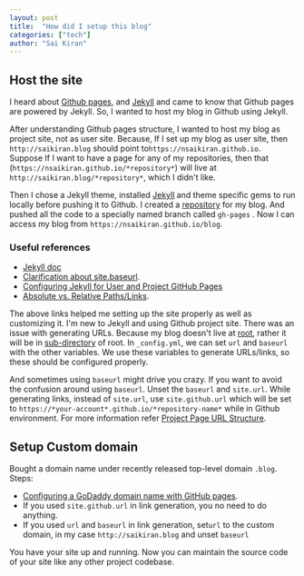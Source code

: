 ```yaml
---
layout: post
title:  "How did I setup this blog"
categories: ["tech"]
author: "Sai Kiran"
---
```


## Host the site
I heard about [Github pages][Link to Github Pages], and [Jekyll][Link to Jekyll] and came to know that Github pages are powered by Jekyll.
So, I wanted to host my blog in Github using Jekyll.

After understanding Github pages structure, I wanted to host my blog as project site, not as user site.
Because, If I set up my blog as user site, then `http://saikiran.blog` should point to`https://nsaikiran.github.io`. 
Suppose If I want to have a page for any of my repositories, then that (`https://nsaikiran.github.io/*repository*`) will live at  `http://saikiran.blog/*repository*`,  which I didn't like. 

Then I chose a Jekyll theme, installed [Jekyll][Jekyll installatin] and theme specific gems to run locally before pushing it to Github. 
I created a [repository][blog-repo] for my blog. And pushed all the code to a specially named branch called `gh-pages` . 
Now I can access my blog from `https://nsaikiran.github.io/blog`.

### Useful references
* [Jekyll doc][Link to Jekyll doc]
* [Clarification about site.baseurl][Link to url clarification]. 
* [Configuring Jekyll for User and Project GitHub Pages][Configuring Jekyll for User and Project GitHub Pages]
* [Absolute vs. Relative Paths/Links][Absolute vs. Relative Paths/Links].

The above links helped me setting up the site properly as well as customizing it.
I'm new to Jekyll and using Github project site.
There was an issue with generating URLs. Because my blog doesn't live at [root][root],
rather it will be in [sub-directory][code-base] of root. 
In `_config.yml`, we can set `url` and `baseurl` with the other variables. 
We use these variables to generate URLs/links, so these should be configured properly. 

And sometimes using `baseurl` might drive you crazy. 
If you want to avoid the confusion around using `baseurl`. 
Unset the `baseurl` and `site.url`.
While generating links, instead of `site.url`, use `site.github.url` which will be set to `https://*your-account*.github.io/*repository-name*` while in Github environment. 
For more information refer [Project Page URL Structure][Project Page URL Structure].
<!--You can check your site locally with `jekyll serve`.-->

## Setup Custom domain

Bought a domain name under recently released  top-level domain `.blog`.
Steps:
* [Configuring a GoDaddy domain name with GitHub pages][Configuring a GoDaddy domain name with GitHub pages].
* If you used `site.github.url` in link generation, you no need to do anything.
* If you used `url` and `baseurl` in link generation, set`url` to the custom domain, in my case `http://saikiran.blog`
and unset `baseurl`

You have your site up and running. 
Now you can maintain the source code of your site like any other project codebase.

[Link to Github Pages]: https://pages.github.com/
[Link to Jekyll]: https://jekyllrb.com/
[Link to url clarification]: https://byparker.com/blog/2014/clearing-up-confusion-around-baseurl/
[Link to Jekyll doc]: https://jekyllrb.com/docs/home/
[Project Page URL Structure]: https://jekyllrb.com/docs/github-pages/#project-page-url-structure
[Configuring Jekyll for User and Project GitHub Pages]: http://downtothewire.io/2015/08/15/configuring-jekyll-for-user-and-project-github-pages/
[Absolute vs. Relative Paths/Links]: http://www.coffeecup.com/help/articles/absolute-vs-relative-pathslinks/
[Configuring a GoDaddy domain name with GitHub pages]: http://mycyberuniverse.com/web/configuring-a-godaddy-domain-name-with-github-pages.html
[blog-repo]: https://github.com/nsaikiran/blog
[code-base]: https://nsaikiran.github.io/blog
[root]: https://nsaikiran.github.io
[Jekyll installatin]: https://jekyllrb.com/docs/installation/


<!--Now-->
<!--If you are hosting your blog as user site then -->
<!--url = https://nsaikiran.github.io-->
<!--baseurl = ""-->

<!--If you are hosting your blog as project site then -->
<!--url = https://nsaikiran.github.io-->
<!--baseurl = "/blog"-->

<!--Use site.url and site.baseurl while generating links. So that you can configure links from -->
<!--Hosting a blog is possible because of [Github Pages][Link to Github Pages].-->
<!--First I bought a `.blog` domain. I wanted not to host my blog at root of my github account `nsaikiran.github.io`-->
<!--because if I want to setup project pages for my projects. I don't like the links to that.-->
<!--So, I created a repository for my blog. And pushed all the code to a specially named branch called `gh-pages` .-->
<!--I can access my blog from `nsaikiran.github.io/blog`. -->

<!--It is easy to host a website in user/organization page.Here I'm using github project pages to host my blog.-->

 <!---->

<!--While mentioning your `url` in `_config.yml` file. The `url` must be `*protocol://*www.domain.topleveldomain`-->
 <!--or `protocol://domain.topleveldomain`. Because whenever we use `site.url` to generate links, if we didn't -->
 <!--mention the protocol, it will be considered as relative path.-->
 <!---->
 <!---->
<!--While checkig the site locally using `jekyll serve` commmand, site.url will be localhost:4000 and -->
<!--other values like site.baseurl will be read from _config.yml.-->
 <!---->
 <!--site.url-->
 <!--site.baseurl-->
 <!---->
 <!--Github begin:-->
 <!--`site.github.url` will set if the website is hosted in `Github`. And that will be the `full` path-->
 <!--of repository. Ex: (If the website is hoted in user/organization page, it will be username.github.io.-->
 <!--If it is a project page it will be `username.github.io/project`. We can use this while generating the -->
  <!--urls.-->
  <!---->
  <!--And-->
   <!--site.url in _config.yml will be overriden to username.github.io-->
   <!--site.baseurl in _config.yml will be overriden to /project or "". based on whether the site is hosted-->
   <!--in user page or project page.-->
<!--End-->

<!--If the site has a custom domain name,-->

<!--site.url = site.github.url = custom domain.-->

<!--site.url will be set to that custom domain name-->
<!--site.baseurl will be considered from _config.yml. Don't set it. -->
<!--In my case I'm using custom domain (`saikiran.blog`)-->


<!-------------------->

<!--So decided to have my blog as project page. In my case `https://nsaikiran.github.io/blog`. -->
<!--I used `http://saikiran.blog` for `https://nsaikiran.github.io/blog` .-->


<!--I can host my blog as user site or project site. All the sites (user sites and project sites) associated -->
<!--with a user or organization are served from a special url tied to user/organization. It looks like -->
<!--`https://*your-account*.github.io` where *your-account* is replaced with username of gihthub.-->

<!--So, user/organization site will be `https://*your-account*.github.io` . And project sites will be -->
 <!---->
<!--`https://*your-account*.github.io/*repository-name*` where *repository-name* is replaced with project's repository name.-->

<!--In case of user/organization site the site's code will live in `master` branch of special repository with name `your-account*.github.io` . -->
<!--For project sites, the site's code will live in special branch named `gh-pages` of the project repository.-->

<!-------------------->